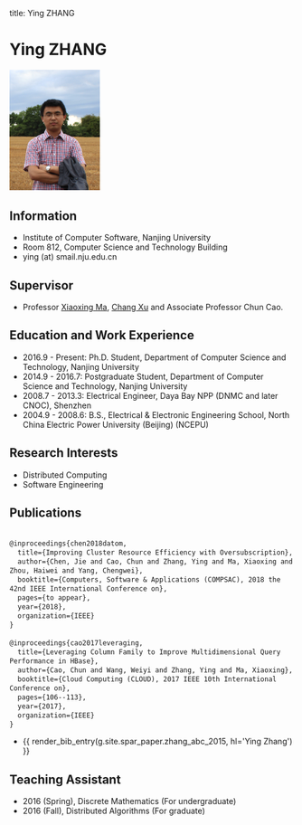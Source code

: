 title: Ying ZHANG

# Ying ZHANG

<div>
<img width="160" src="yingzhang.png" alt=""/>
</div>

## Information

* Institute of Computer Software, Nanjing University
* Room 812, Computer Science and Technology Building
* ying (at) smail.nju.edu.cn

## Supervisor

* Professor [Xiaoxing Ma](http://moon.nju.edu.cn/~XiaoxingMa "Xiaoxing Ma"), [Chang Xu](http://cs.nju.edu.cn/changxu/ "Chang Xu") and Associate Professor Chun Cao.

## Education and Work Experience
* 2016.9 - Present: Ph.D. Student, Department of Computer Science and Technology, Nanjing University
* 2014.9 - 2016.7:  Postgraduate Student, Department of Computer Science and Technology, Nanjing University
* 2008.7 - 2013.3:  Electrical Engineer, Daya Bay NPP (DNMC and later CNOC), Shenzhen
* 2004.9 - 2008.6:  B.S., Electrical & Electronic Engineering School, North China Electric Power University (Beijing) (NCEPU)


## Research Interests

* Distributed Computing
* Software Engineering

## Publications

~~~{.bibtexhtml hl_lines="Ying Zhang"}

@inproceedings{chen2018datom,
  title={Improving Cluster Resource Efficiency with Oversubscription},
  author={Chen, Jie and Cao, Chun and Zhang, Ying and Ma, Xiaoxing and Zhou, Haiwei and Yang, Chengwei},
  booktitle={Computers, Software & Applications (COMPSAC), 2018 the 42nd IEEE International Conference on},
  pages={to appear},
  year={2018},
  organization={IEEE}
}

@inproceedings{cao2017leveraging,
  title={Leveraging Column Family to Improve Multidimensional Query Performance in HBase},
  author={Cao, Chun and Wang, Weiyi and Zhang, Ying and Ma, Xiaoxing},
  booktitle={Cloud Computing (CLOUD), 2017 IEEE 10th International Conference on},
  pages={106--113},
  year={2017},
  organization={IEEE}
}

~~~

* {{ render_bib_entry(g.site.spar_paper.zhang_abc_2015, hl='Ying Zhang') }}

## Teaching Assistant
* 2016 (Spring), Discrete Mathematics (For undergraduate)
* 2016 (Fall), Distributed Algorithms (For graduate)
